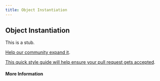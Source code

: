 ```yaml
---
title: Object Instantiation
---
```


## Object Instantiation

This is a stub.

<a href='https://github.com/freecodecamp/guides/tree/master/src/pages/javascript/object-instantiation/index.md' target='_blank' rel='nofollow'>Help our community expand it</a>.

<a href='https://github.com/freecodecamp/guides/blob/master/README.md' target='_blank' rel='nofollow'>This quick style guide will help ensure your pull request gets accepted</a>.

<!-- The article goes here, in GitHub-flavored Markdown. -->

<!-- Feel free to add YouTube videos, images, and CodePen/JSBin embeds  -->

#### More Information

<!-- Please add any articles you think might be helpful to read before writing the article -->
